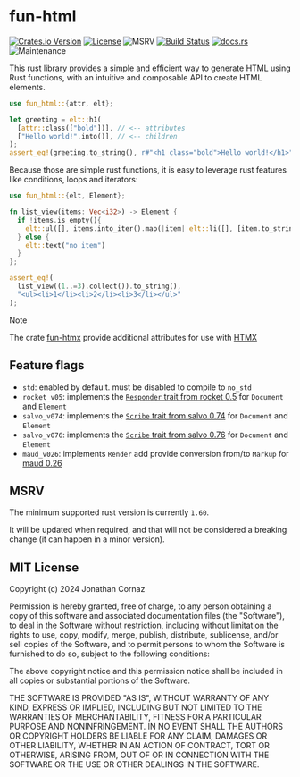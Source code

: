 # fun-html

[![Crates.io Version](https://img.shields.io/crates/v/fun-html)](https://crates.io/crates/fun-html)
[![License](https://img.shields.io/github/license/jcornaz/fun-html)](./LICENSE)
![MSRV](https://img.shields.io/crates/msrv/fun-html)
[![Build Status](https://img.shields.io/github/actions/workflow/status/jcornaz/fun-html/.github%2Fworkflows%2Fcheck.yml?branch=main)](https://github.com/jcornaz/fun-html/actions/workflows/check.yml?query=branch%3Amain)
[![docs.rs](https://img.shields.io/docsrs/fun-html)](https://docs.rs/fun-html)
![Maintenance](https://img.shields.io/maintenance/passively/2025)

This rust library provides a simple and efficient way to generate HTML using Rust functions,
with an intuitive and composable API to create HTML elements.

```rust
use fun_html::{attr, elt};

let greeting = elt::h1(
  [attr::class(["bold"])], // <-- attributes
  ["Hello world!".into()], // <-- children
);
assert_eq!(greeting.to_string(), r#"<h1 class="bold">Hello world!</h1>"#);
```

Because those are simple rust functions, it is easy to leverage rust features like conditions, loops and iterators:

```rust
use fun_html::{elt, Element};

fn list_view(items: Vec<i32>) -> Element {
  if !items.is_empty(){
    elt::ul([], items.into_iter().map(|item| elt::li([], [item.to_string().into()])))
  } else {
    elt::text("no item")
  }
};

assert_eq!(
  list_view((1..=3).collect()).to_string(),
  "<ul><li>1</li><li>2</li><li>3</li></ul>"
);
```

> [!NOTE]
>
> The crate [fun-htmx](https://github.com/jcornaz/fun-htmx) provide additional attributes
> for use with [HTMX](https://htmx.org)

## Feature flags

* `std`: enabled by default. must be disabled to compile to `no_std`
* `rocket_v05`: implements the [`Responder` trait from rocket 0.5](https://docs.rs/rocket/0.5/rocket/response/trait.Responder.html) for `Document` and `Element`
* `salvo_v074`: implements the [`Scribe` trait from salvo 0.74](https://docs.rs/salvo/0.74/salvo/trait.Scribe.html) for `Document` and `Element`
* `salvo_v076`: implements the [`Scribe` trait from salvo 0.76](https://docs.rs/salvo/0.76/salvo/trait.Scribe.html) for `Document` and `Element`
* `maud_v026`: implements `Render` add provide conversion from/to `Markup` for [maud 0.26](https://docs.rs/maud/0.26)


## MSRV

The minimum supported rust version is currently `1.60`.

It will be updated when required, and that will not be considered a breaking change (it can happen in a minor version).


## MIT License

Copyright (c) 2024 Jonathan Cornaz

Permission is hereby granted, free of charge, to any person obtaining a copy
of this software and associated documentation files (the "Software"), to deal
in the Software without restriction, including without limitation the rights
to use, copy, modify, merge, publish, distribute, sublicense, and/or sell
copies of the Software, and to permit persons to whom the Software is
furnished to do so, subject to the following conditions:

The above copyright notice and this permission notice shall be included in all
copies or substantial portions of the Software.

THE SOFTWARE IS PROVIDED "AS IS", WITHOUT WARRANTY OF ANY KIND, EXPRESS OR
IMPLIED, INCLUDING BUT NOT LIMITED TO THE WARRANTIES OF MERCHANTABILITY,
FITNESS FOR A PARTICULAR PURPOSE AND NONINFRINGEMENT. IN NO EVENT SHALL THE
AUTHORS OR COPYRIGHT HOLDERS BE LIABLE FOR ANY CLAIM, DAMAGES OR OTHER
LIABILITY, WHETHER IN AN ACTION OF CONTRACT, TORT OR OTHERWISE, ARISING FROM,
OUT OF OR IN CONNECTION WITH THE SOFTWARE OR THE USE OR OTHER DEALINGS IN THE
SOFTWARE.
